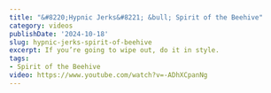 ```yaml
---
title: "&#8220;Hypnic Jerks&#8221; &bull; Spirit of the Beehive"
category: videos
publishDate: '2024-10-18'
slug: hypnic-jerks-spirit-of-beehive
excerpt: If you’re going to wipe out, do it in style.
tags:
- Spirit of the Beehive
video: https://www.youtube.com/watch?v=-ADhXCpanNg
---
```


